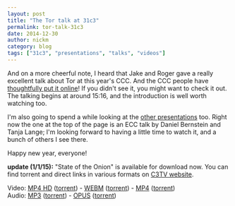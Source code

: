 ```yaml
---
layout: post
title: "The Tor talk at 31c3"
permalink: tor-talk-31c3
date: 2014-12-30
author: nickm
category: blog
tags: ["31c3", "presentations", "talks", "videos"]
---
```


And on a more cheerful note, I heard that Jake and Roger gave a really excellent talk about Tor at this year's CCC. And the CCC people have [thoughtfully put it online](http://streaming.media.ccc.de/relive/6251/)! If you didn't see it, you might want to check it out. The talking begins at around 15:16, and the introduction is well worth watching too.

I'm also going to spend a while looking at the [other presentations](http://media.ccc.de/browse/congress/2014/) too. Right now the one at the top of the page is an ECC talk by Daniel Bernstein and Tanja Lange; I'm looking forward to having a little time to watch it, and a bunch of others I see there.

Happy new year, everyone!

**update (1/1/15):** "State of the Onion" is available for download now. You can find torrent and direct links in various formats on [C3TV website](http://media.ccc.de/browse/congress/2014/31c3_-_6251_-_en_-_saal_1_-_201412301400_-_state_of_the_onion_-_jacob_-_arma.html).

Video: [MP4 HD](http://cdn.media.ccc.de/congress/2014/h264-hd/31c3-6251-en-de-State_of_the_Onion_hd.mp4) ([torrent](http://cdn.media.ccc.de/congress/2014/h264-hd/31c3-6251-en-de-State_of_the_Onion_hd.mp4.torrent)) - [WEBM](http://cdn.media.ccc.de/congress/2014/webm-sd/31c3-6251-en-de-State_of_the_Onion_webm-sd.webm) ([torrent](http://cdn.media.ccc.de/congress/2014/webm-sd/31c3-6251-en-de-State_of_the_Onion_webm-sd.webm.torrent)) - [MP4](http://cdn.media.ccc.de/congress/2014/h264-sd/31c3-6251-en-de-State_of_the_Onion_sd.mp4) ([torrent](http://cdn.media.ccc.de/congress/2014/h264-sd/31c3-6251-en-de-State_of_the_Onion_sd.mp4.torrent))  
 Audio: [MP3](http://cdn.media.ccc.de/congress/2014/mp3/31c3-6251-en-de-State_of_the_Onion_mp3.mp3) ([torrent](http://cdn.media.ccc.de/congress/2014/mp3/31c3-6251-en-de-State_of_the_Onion_mp3.mp3.torrent)) - [OPUS](http://cdn.media.ccc.de/congress/2014/opus/31c3-6251-en-de-State_of_the_Onion_opus.opus) ([torrent](http://cdn.media.ccc.de/congress/2014/opus/31c3-6251-en-de-State_of_the_Onion_opus.opus.torrent))
